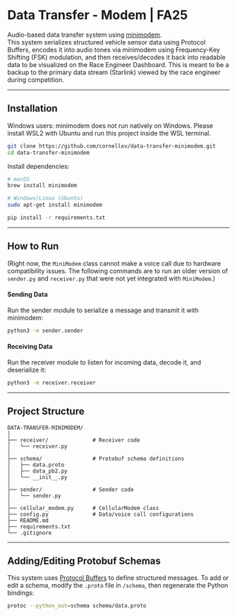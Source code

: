 # Data Transfer - Modem | FA25

Audio-based data transfer system using [minimodem](https://www.whence.com/minimodem/).  
This system serializes structured vehicle sensor data using Protocol Buffers, encodes it into audio tones via minimodem using Frequency-Key Shifting (FSK) modulation, and then receives/decodes it back into readable data to be visualized on the Race Engineer Dashboard.
This is meant to be a backup to the primary data stream (Starlink) viewed by the race engineer during competition.

---

## Installation

Windows users: minimodem does not run natively on Windows. Please install WSL2 with Ubuntu and run this project inside the WSL terminal.

```bash
git clone https://github.com/cornellev/data-transfer-minimodem.git
cd data-transfer-minimodem
```

Install dependencies:
```bash
# macOS
brew install minimodem

# Windows/Linux (Ubuntu)
sudo apt-get install minimodem

pip install -r requirements.txt
```

---

## How to Run
(Right now, the `MiniModem` class cannot make a voice call due to hardware compatibility issues. The following commands are to run an older version of `sender.py` and `receiver.py` that were not yet integrated with `MiniModem`.)

#### Sending Data 
Run the sender module to serialize a message and transmit it with minimodem:
```bash
python3 -m sender.sender
```

#### Receiving Data 
Run the receiver module to listen for incoming data, decode it, and deserialize it:
```bash
python3 -m receiver.receiver
```

---

## Project Structure
```
DATA-TRANSFER-MINIMODEM/
│
├── receiver/              # Receiver code 
│   └── receiver.py
│
├── schema/                # Protobuf schema definitions
│   ├── data.proto
│   ├── data_pb2.py
│   └── __init__.py
│
├── sender/                # Sender code 
│   └── sender.py
│
├── cellular_modem.py      # CellularModem class 
├── config.py              # Data/voice call configurations
├── README.md              
├── requirements.txt       
└── .gitignore             
```
---

## Adding/Editing Protobuf Schemas
This system uses [Protocol Buffers](https://protobuf.dev/getting-started/pythontutorial/) to define structured messages.
To add or edit a schema, modify the `.proto` file in `/schema`, then regenerate the Python bindings:
```bash
protoc --python_out=schema schema/data.proto
```



